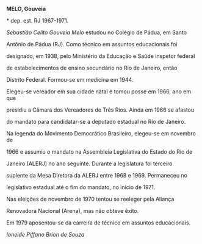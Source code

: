**MELO, Gouveia**



\* dep. est. RJ 1967-1971.



*Sebastião Celito Gouveia Melo* estudou no Colégio de Pádua, em Santo

Antônio de Pádua (RJ). Como técnico em assuntos educacionais foi

designado, em 1938, pelo Ministério da Educação e Saúde inspetor federal

de estabelecimentos de ensino secundário no Rio de Janeiro, então

Distrito Federal. Formou-se em medicina em 1944.



Elegeu-se vereador em sua cidade natal e tomou posse em 1966, ano em que

presidiu a Câmara dos Vereadores de Três Rios. Ainda em 1966 se afastou

do mandato para candidatar-se a deputado estadual no Rio de Janeiro.



Na legenda do Movimento Democrático Brasileiro, elegeu-se em novembro de

1966 e assumiu o mandato na Assembleia Legislativa do Estado do Rio de

Janeiro (ALERJ) no ano seguinte. Durante a legislatura foi terceiro

suplente da Mesa Diretora da ALERJ entre 1968 e 1969. Permaneceu no

legislativo estadual até o fim do mandato, no início de 1971.



Nas eleições de novembro de 1970 tentou se reeleger pela Aliança

Renovadora Nacional (Arena), mas não obteve êxito.



Em 1979 aposentou-se da carreira de técnico em assuntos educacionais.



*Ioneide Piffano Brion de Souza*



